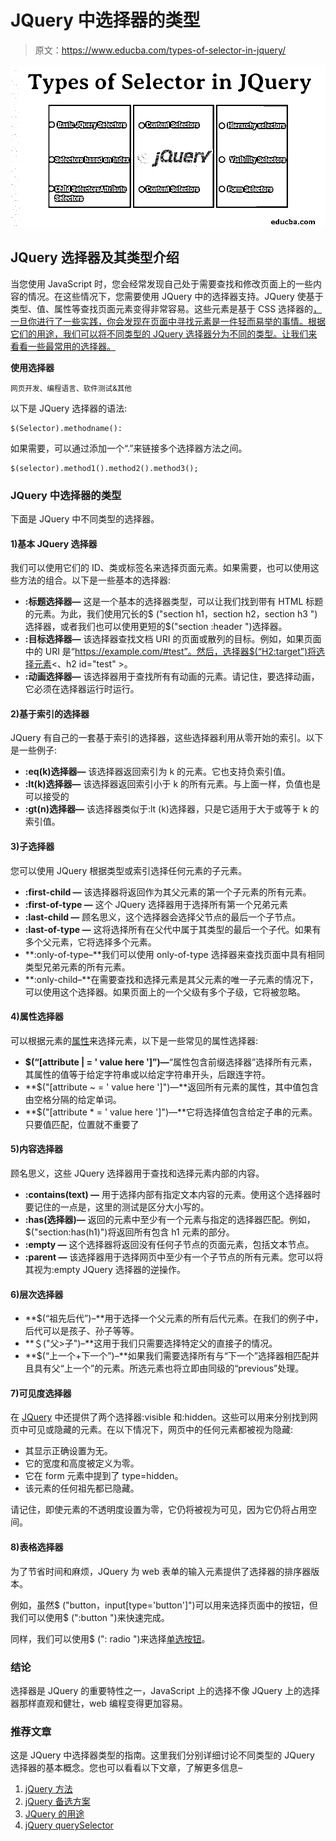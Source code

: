 # JQuery 中选择器的类型

> 原文：<https://www.educba.com/types-of-selector-in-jquery/>

![Types of Selector in JQuery](img/54bdc89b15bcfb9e62434b817a9d70d5.png)



## JQuery 选择器及其类型介绍

当您使用 JavaScript 时，您会经常发现自己处于需要查找和修改页面上的一些内容的情况。在这些情况下，您需要使用 JQuery 中的选择器支持。JQuery 使基于类型、值、属性等查找页面元素变得非常容易。这些元素是基于 CSS 选择器的[，一旦你进行了一些实践，你会发现在页面中寻找元素是一件轻而易举的事情。根据它们的用途，我们可以将不同类型的 JQuery 选择器分为不同的类型。让我们来看看一些最常用的选择器。](https://www.educba.com/types-of-css-selectors/)

**使用选择器**

<small>网页开发、编程语言、软件测试&其他</small>

以下是 JQuery 选择器的语法:

```
$(Selector).methodname():
```

如果需要，可以通过添加一个“.”来链接多个选择器方法之间。

```
$(selector).method1().method2().method3();
```

### JQuery 中选择器的类型

下面是 JQuery 中不同类型的选择器。

#### 1)基本 JQuery 选择器

我们可以使用它们的 ID、类或标签名来选择页面元素。如果需要，也可以使用这些方法的组合。以下是一些基本的选择器:

*   **:标题选择器—** 这是一个基本的选择器类型，可以让我们找到带有 HTML 标题的元素。为此，我们使用冗长的$ ("section h1，section h2，section h3 ")选择器，或者我们也可以使用更短的$("section :header ")选择器。
*   **:目标选择器—** 该选择器查找文档 URI 的页面或散列的目标。例如，如果页面中的 URI 是“https://example.com/#test”。然后，选择器$(“H2:target”)将选择元素<、h2 id="test" >。
*   **:动画选择器—** 该选择器用于查找所有有动画的元素。请记住，要选择动画，它必须在选择器运行时运行。

#### 2)基于索引的选择器

JQuery 有自己的一套基于索引的选择器，这些选择器利用从零开始的索引。以下是一些例子:

*   **:eq(k)选择器—** 该选择器返回索引为 k 的元素。它也支持负索引值。
*   **:lt(k)选择器—** 该选择器返回索引小于 k 的所有元素。与上面一样，负值也是可以接受的
*   **:gt(n)选择器—** 该选择器类似于:lt (k)选择器，只是它适用于大于或等于 k 的索引值。

#### 3)子选择器

您可以使用 JQuery 根据类型或索引选择任何元素的子元素。

*   **:first-child —** 该选择器将返回作为其父元素的第一个子元素的所有元素。
*   **:first-of-type —** 这个 JQuery 选择器用于选择所有第一个兄弟元素
*   **:last-child —** 顾名思义，这个选择器会选择父节点的最后一个子节点。
*   **:last-of-type —** 这将选择所有在父代中属于其类型的最后一个子代。如果有多个父元素，它将选择多个元素。
*   **:only-of-type–**我们可以使用 only-of-type 选择器来查找页面中具有相同类型兄弟元素的所有元素。
*   **:only-child–**在需要查找和选择元素是其父元素的唯一子元素的情况下，可以使用这个选择器。如果页面上的一个父级有多个子级，它将被忽略。

#### 4)属性选择器

可以根据元素的[属性](https://www.educba.com/jquery-attributes/)来选择元素，以下是一些常见的属性选择器:

*   **$(“[attribute | = ' value here ']”)—**“属性包含前缀选择器”选择所有元素，其属性的值等于给定字符串或以给定字符串开头，后跟连字符。
*   **$("[attribute ~ = ' value here ']")—**返回所有元素的属性，其中值包含由空格分隔的给定单词。
*   **$("[attribute * = ' value here ']")—**它将选择值包含给定子串的元素。只要值匹配，位置就不重要了

#### 5)内容选择器

顾名思义，这些 JQuery 选择器用于查找和选择元素内部的内容。

*   **:contains(text) —** 用于选择内部有指定文本内容的元素。使用这个选择器时要记住的一点是，这里的测试是区分大小写的。
*   **:has(选择器)—** 返回的元素中至少有一个元素与指定的选择器匹配。例如，$("section:has(h1)")将返回所有包含 h1 元素的部分。
*   **:empty —** 这个选择器将返回没有任何子节点的页面元素，包括文本节点。
*   **:parent —** 该选择器用于选择网页中至少有一个子节点的所有元素。您可以将其视为:empty JQuery 选择器的逆操作。

#### 6)层次选择器

*   **$(“祖先后代”)–**用于选择一个父元素的所有后代元素。在我们的例子中，后代可以是孩子、孙子等等。
*   **＄("父>子")–**这用于我们只需要选择特定父的直接子的情况。
*   **$(“上一个+下一个”)–**如果我们需要选择所有与“下一个”选择器相匹配并且具有父“上一个”的元素。所选元素也将立即由同级的“previous”处理。

#### 7)可见度选择器

在 [JQuery](https://www.educba.com/jquery-elements/) 中还提供了两个选择器:visible 和:hidden。这些可以用来分别找到网页中可见或隐藏的元素。在以下情况下，网页中的任何元素都被视为隐藏:

*   其显示正确设置为无。
*   它的宽度和高度被定义为零。
*   它在 form 元素中提到了 type=hidden。
*   该元素的任何祖先都已隐藏。

请记住，即使元素的不透明度设置为零，它仍将被视为可见，因为它仍将占用空间。

#### 8)表格选择器

为了节省时间和麻烦，JQuery 为 web 表单的输入元素提供了选择器的排序器版本。

例如，虽然$ ("button，input[type='button']")可以用来选择页面中的按钮，但我们可以使用$ (":button ")来快速完成。

同样，我们可以使用$ (": radio ")来选择[单选按钮](https://www.educba.com/javafx-radio-button/)。

### 结论

选择器是 JQuery 的重要特性之一，JavaScript 上的选择不像 JQuery 上的选择器那样直观和健壮，web 编程变得更加容易。

### 推荐文章

这是 JQuery 中选择器类型的指南。这里我们分别详细讨论不同类型的 JQuery 选择器的基本概念。您也可以看看以下文章，了解更多信息–

1.  [jQuery 方法](https://www.educba.com/jquery-methods/)
2.  [jQuery 备选方案](https://www.educba.com/jquery-alternatives/)
3.  [JQuery 的用途](https://www.educba.com/uses-of-jquery/)
4.  [jQuery querySelector](https://www.educba.com/jquery-queryselector/)





